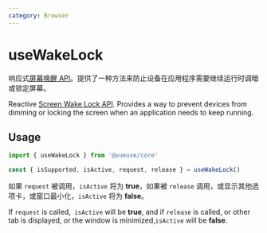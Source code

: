 ```yaml
---
category: Browser
---
```


# useWakeLock

响应式[屏幕唤醒 API](https://developer.mozilla.org/en-US/docs/Web/API/Screen_Wake_Lock_API)。提供了一种方法来防止设备在应用程序需要继续运行时调暗或锁定屏幕。

Reactive [Screen Wake Lock API](https://developer.mozilla.org/en-US/docs/Web/API/Screen_Wake_Lock_API). Provides a way to prevent devices from dimming or locking the screen when an application needs to keep running.

## Usage

```js
import { useWakeLock } from '@vueuse/core'

const { isSupported, isActive, request, release } = useWakeLock()
```

如果 `request` 被调用，`isActive` 将为 **true**，如果被 `release` 调用，或显示其他选项卡，或窗口最小化，`isActive` 将为 **false**。

If `request` is called,` isActive` will be **true**, and if `release` is called, or other tab is displayed, or the window is minimized,`isActive` will be **false**.
